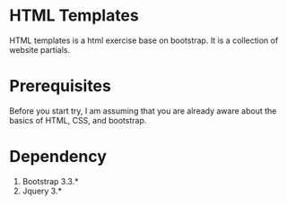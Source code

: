# HTML Templates
HTML templates is a html exercise base on bootstrap.
It is a collection of website partials.

# Prerequisites
Before you start try, I am assuming that you
are already aware about the basics of HTML,  CSS, and bootstrap.

# Dependency
1. Bootstrap 3.3.*
2. Jquery 3.*

